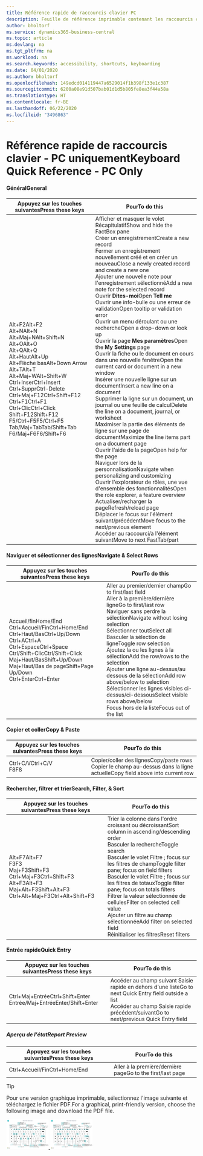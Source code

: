 ```yaml
---
title: Référence rapide de raccourcis clavier PC
description: Feuille de référence imprimable contenant les raccourcis clavier les plus populaires pour les utilisateurs de PC.
author: bholtorf
ms.service: dynamics365-business-central
ms.topic: article
ms.devlang: na
ms.tgt_pltfrm: na
ms.workload: na
ms.search.keywords: accessibility, shortcuts, keyboarding
ms.date: 04/01/2020
ms.author: bholtorf
ms.openlocfilehash: 149edcd014119447a6529014f1b398f133e1c387
ms.sourcegitcommit: 6200a08e91d507bab01d1d5b805fe8ea3f44a58a
ms.translationtype: HT
ms.contentlocale: fr-BE
ms.lasthandoff: 06/22/2020
ms.locfileid: "3496863"
---
```

# <a name="keyboard-quick-reference---pc-only"></a><span data-ttu-id="0d402-103">Référence rapide de raccourcis clavier - PC uniquement</span><span class="sxs-lookup"><span data-stu-id="0d402-103">Keyboard Quick Reference - PC Only</span></span>

#### <a name="general"></a><span data-ttu-id="0d402-104">Général</span><span class="sxs-lookup"><span data-stu-id="0d402-104">General</span></span>
|<span data-ttu-id="0d402-105">Appuyez sur les touches suivantes</span><span class="sxs-lookup"><span data-stu-id="0d402-105">Press these keys</span></span>|<span data-ttu-id="0d402-106">Pour</span><span class="sxs-lookup"><span data-stu-id="0d402-106">To do this</span></span>|  
|-|-|
|<span data-ttu-id="0d402-107">Alt+F2</span><span class="sxs-lookup"><span data-stu-id="0d402-107">Alt+F2</span></span><br /><span data-ttu-id="0d402-108">Alt+N</span><span class="sxs-lookup"><span data-stu-id="0d402-108">Alt+N</span></span><br /><span data-ttu-id="0d402-109">Alt+Maj+N</span><span class="sxs-lookup"><span data-stu-id="0d402-109">Alt+Shift+N</span></span><br /><span data-ttu-id="0d402-110">Alt+O</span><span class="sxs-lookup"><span data-stu-id="0d402-110">Alt+O</span></span><br /><span data-ttu-id="0d402-111">Alt+Q</span><span class="sxs-lookup"><span data-stu-id="0d402-111">Alt+Q</span></span><br /><span data-ttu-id="0d402-112">Alt+Haut</span><span class="sxs-lookup"><span data-stu-id="0d402-112">Alt+Up</span></span><br /><span data-ttu-id="0d402-113">Alt+Flèche bas</span><span class="sxs-lookup"><span data-stu-id="0d402-113">Alt+Down Arrow</span></span><br /><span data-ttu-id="0d402-114">Alt+T</span><span class="sxs-lookup"><span data-stu-id="0d402-114">Alt+T</span></span><br /><span data-ttu-id="0d402-115">Alt+Maj+W</span><span class="sxs-lookup"><span data-stu-id="0d402-115">Alt+Shift+W</span></span><br /><span data-ttu-id="0d402-116">Ctrl+Inser</span><span class="sxs-lookup"><span data-stu-id="0d402-116">Ctrl+Insert</span></span><br /><span data-ttu-id="0d402-117">Ctrl+Suppr</span><span class="sxs-lookup"><span data-stu-id="0d402-117">Ctrl-Delete</span></span><br /><span data-ttu-id="0d402-118">Ctrl+Maj+F12</span><span class="sxs-lookup"><span data-stu-id="0d402-118">Ctrl+Shift+F12</span></span><br /><span data-ttu-id="0d402-119">Ctrl+F1</span><span class="sxs-lookup"><span data-stu-id="0d402-119">Ctrl+F1</span></span><br /><span data-ttu-id="0d402-120">Ctrl+Clic</span><span class="sxs-lookup"><span data-stu-id="0d402-120">Ctrl+Click</span></span><br /><span data-ttu-id="0d402-121">Shift+F12</span><span class="sxs-lookup"><span data-stu-id="0d402-121">Shift+F12</span></span><br /><span data-ttu-id="0d402-122">F5/Ctrl+F5</span><span class="sxs-lookup"><span data-stu-id="0d402-122">F5/Ctrl+F5</span></span><br /><span data-ttu-id="0d402-123">Tab/Maj+Tab</span><span class="sxs-lookup"><span data-stu-id="0d402-123">Tab/Shift+Tab</span></span><br /><span data-ttu-id="0d402-124">F6/Maj+F6</span><span class="sxs-lookup"><span data-stu-id="0d402-124">F6/Shift+F6</span></span><br />|<span data-ttu-id="0d402-125">Afficher et masquer le volet Récapitulatif</span><span class="sxs-lookup"><span data-stu-id="0d402-125">Show and hide the FactBox pane</span></span><br /><span data-ttu-id="0d402-126">Créer un enregistrement</span><span class="sxs-lookup"><span data-stu-id="0d402-126">Create a new record</span></span><br /><span data-ttu-id="0d402-127">Fermer un enregistrement nouvellement créé et en créer un nouveau</span><span class="sxs-lookup"><span data-stu-id="0d402-127">Close a newly created record and create a new one</span></span><br /><span data-ttu-id="0d402-128">Ajouter une nouvelle note pour l'enregistrement sélectionné</span><span class="sxs-lookup"><span data-stu-id="0d402-128">Add a new note for the selected record</span></span><br /><span data-ttu-id="0d402-129">Ouvrir **Dites-moi**</span><span class="sxs-lookup"><span data-stu-id="0d402-129">Open **Tell me**</span></span><br /><span data-ttu-id="0d402-130">Ouvrir une info-bulle ou une erreur de validation</span><span class="sxs-lookup"><span data-stu-id="0d402-130">Open tooltip or validation error</span></span><br /><span data-ttu-id="0d402-131">Ouvrir un menu déroulant ou une recherche</span><span class="sxs-lookup"><span data-stu-id="0d402-131">Open a drop-down or look up</span></span><br /><span data-ttu-id="0d402-132">Ouvrir la page **Mes paramètres**</span><span class="sxs-lookup"><span data-stu-id="0d402-132">Open the **My Settings** page</span></span><br /><span data-ttu-id="0d402-133">Ouvrir la fiche ou le document en cours dans une nouvelle fenêtre</span><span class="sxs-lookup"><span data-stu-id="0d402-133">Open the current card or document in a new window</span></span><br /><span data-ttu-id="0d402-134">Insérer une nouvelle ligne sur un document</span><span class="sxs-lookup"><span data-stu-id="0d402-134">Insert a new line on a document</span></span><br /><span data-ttu-id="0d402-135">Supprimer la ligne sur un document, un journal ou une feuille de calcul</span><span class="sxs-lookup"><span data-stu-id="0d402-135">Delete the line on a document, journal, or worksheet</span></span><br /><span data-ttu-id="0d402-136">Maximiser la partie des éléments de ligne sur une page de document</span><span class="sxs-lookup"><span data-stu-id="0d402-136">Maximize the line items part on a document page</span></span><br /><span data-ttu-id="0d402-137">Ouvrir l'aide de la page</span><span class="sxs-lookup"><span data-stu-id="0d402-137">Open help for the page</span></span><br /><span data-ttu-id="0d402-138">Naviguer lors de la personnalisation</span><span class="sxs-lookup"><span data-stu-id="0d402-138">Navigate when personalizing and customizing</span></span><br /><span data-ttu-id="0d402-139">Ouvrir l'explorateur de rôles, une vue d'ensemble des fonctionnalités</span><span class="sxs-lookup"><span data-stu-id="0d402-139">Open the role explorer, a feature overview</span></span><br /><span data-ttu-id="0d402-140">Actualiser/recharger la page</span><span class="sxs-lookup"><span data-stu-id="0d402-140">Refresh/reload page</span></span><br /><span data-ttu-id="0d402-141">Déplacer le focus sur l'élément suivant/précédent</span><span class="sxs-lookup"><span data-stu-id="0d402-141">Move focus to the next/previous element</span></span><br /><span data-ttu-id="0d402-142">Accéder au raccourci/à l'élément suivant</span><span class="sxs-lookup"><span data-stu-id="0d402-142">Move to next FastTab/part</span></span>|

#### <a name="navigate--select-rows"></a><span data-ttu-id="0d402-143">Naviguer et sélectionner des lignes</span><span class="sxs-lookup"><span data-stu-id="0d402-143">Navigate & Select Rows</span></span>
|<span data-ttu-id="0d402-144">Appuyez sur les touches suivantes</span><span class="sxs-lookup"><span data-stu-id="0d402-144">Press these keys</span></span>|<span data-ttu-id="0d402-145">Pour</span><span class="sxs-lookup"><span data-stu-id="0d402-145">To do this</span></span>|
|-|-|
|<span data-ttu-id="0d402-146">Accueil/fin</span><span class="sxs-lookup"><span data-stu-id="0d402-146">Home/End</span></span><br /><span data-ttu-id="0d402-147">Ctrl+Accueil/Fin</span><span class="sxs-lookup"><span data-stu-id="0d402-147">Ctrl+Home/End</span></span> <br /><span data-ttu-id="0d402-148">Ctrl+Haut/Bas</span><span class="sxs-lookup"><span data-stu-id="0d402-148">Ctrl+Up/Down</span></span><br /><span data-ttu-id="0d402-149">Ctrl+A</span><span class="sxs-lookup"><span data-stu-id="0d402-149">Ctrl+A</span></span> <br /><span data-ttu-id="0d402-150">Ctrl+Espace</span><span class="sxs-lookup"><span data-stu-id="0d402-150">Ctrl+Space</span></span><br /><span data-ttu-id="0d402-151">Ctrl/Shift+Clic</span><span class="sxs-lookup"><span data-stu-id="0d402-151">Ctrl/Shift+Click</span></span><br /><span data-ttu-id="0d402-152">Maj+Haut/Bas</span><span class="sxs-lookup"><span data-stu-id="0d402-152">Shift+Up/Down</span></span><br /><span data-ttu-id="0d402-153">Maj+Haut/Bas de page</span><span class="sxs-lookup"><span data-stu-id="0d402-153">Shift+Page Up/Down</span></span><br /><span data-ttu-id="0d402-154">Ctrl+Enter</span><span class="sxs-lookup"><span data-stu-id="0d402-154">Ctrl+Enter</span></span>|<span data-ttu-id="0d402-155">Aller au premier/dernier champ</span><span class="sxs-lookup"><span data-stu-id="0d402-155">Go to first/last field</span></span><br /><span data-ttu-id="0d402-156">Aller à la première/dernière ligne</span><span class="sxs-lookup"><span data-stu-id="0d402-156">Go to first/last row</span></span><br /><span data-ttu-id="0d402-157">Naviguer sans perdre la sélection</span><span class="sxs-lookup"><span data-stu-id="0d402-157">Navigate without losing selection</span></span><br /><span data-ttu-id="0d402-158">Sélectionner tout</span><span class="sxs-lookup"><span data-stu-id="0d402-158">Select all</span></span><br /><span data-ttu-id="0d402-159">Basculer la sélection de ligne</span><span class="sxs-lookup"><span data-stu-id="0d402-159">Toggle row selection</span></span><br /> <span data-ttu-id="0d402-160">Ajoutez la ou les lignes à la sélection</span><span class="sxs-lookup"><span data-stu-id="0d402-160">Add the row/rows to the selection</span></span><br /><span data-ttu-id="0d402-161">Ajouter une ligne au-dessus/au dessous de la sélection</span><span class="sxs-lookup"><span data-stu-id="0d402-161">Add row above/below to selection</span></span><br /><span data-ttu-id="0d402-162">Sélectionner les lignes visibles ci-dessus/ci-dessous</span><span class="sxs-lookup"><span data-stu-id="0d402-162">Select visible rows above/below</span></span> <br /><span data-ttu-id="0d402-163">Focus hors de la liste</span><span class="sxs-lookup"><span data-stu-id="0d402-163">Focus out of the list</span></span>|

#### <a name="copy--paste"></a><span data-ttu-id="0d402-164">Copier et coller</span><span class="sxs-lookup"><span data-stu-id="0d402-164">Copy & Paste</span></span>
|<span data-ttu-id="0d402-165">Appuyez sur les touches suivantes</span><span class="sxs-lookup"><span data-stu-id="0d402-165">Press these keys</span></span>|<span data-ttu-id="0d402-166">Pour</span><span class="sxs-lookup"><span data-stu-id="0d402-166">To do this</span></span>|
|-|-|
|<span data-ttu-id="0d402-167">Ctrl+C/V</span><span class="sxs-lookup"><span data-stu-id="0d402-167">Ctrl+C/V</span></span><br /><span data-ttu-id="0d402-168">F8</span><span class="sxs-lookup"><span data-stu-id="0d402-168">F8</span></span>|<span data-ttu-id="0d402-169">Copier/coller des lignes</span><span class="sxs-lookup"><span data-stu-id="0d402-169">Copy/paste rows</span></span><br /><span data-ttu-id="0d402-170">Copier le champ au-dessus dans la ligne actuelle</span><span class="sxs-lookup"><span data-stu-id="0d402-170">Copy field above into current row</span></span>|

#### <a name="search-filter--sort"></a><span data-ttu-id="0d402-171">Rechercher, filtrer et trier</span><span class="sxs-lookup"><span data-stu-id="0d402-171">Search, Filter, & Sort</span></span>
|<span data-ttu-id="0d402-172">Appuyez sur les touches suivantes</span><span class="sxs-lookup"><span data-stu-id="0d402-172">Press these keys</span></span>|<span data-ttu-id="0d402-173">Pour</span><span class="sxs-lookup"><span data-stu-id="0d402-173">To do this</span></span>|
|-|-|
|<span data-ttu-id="0d402-174">Alt+F7</span><span class="sxs-lookup"><span data-stu-id="0d402-174">Alt+F7</span></span><br /><span data-ttu-id="0d402-175">F3</span><span class="sxs-lookup"><span data-stu-id="0d402-175">F3</span></span><br /><span data-ttu-id="0d402-176">Maj+F3</span><span class="sxs-lookup"><span data-stu-id="0d402-176">Shift+F3</span></span><br /><span data-ttu-id="0d402-177">Ctrl+Maj+F3</span><span class="sxs-lookup"><span data-stu-id="0d402-177">Ctrl+Shift+F3</span></span><br /><span data-ttu-id="0d402-178">Alt+F3</span><span class="sxs-lookup"><span data-stu-id="0d402-178">Alt+F3</span></span><br /><span data-ttu-id="0d402-179">Maj+Alt+F3</span><span class="sxs-lookup"><span data-stu-id="0d402-179">Shift+Alt+F3</span></span><br /><span data-ttu-id="0d402-180">Ctrl+Alt+Maj+F3</span><span class="sxs-lookup"><span data-stu-id="0d402-180">Ctrl+Alt+Shift+F3</span></span>|<span data-ttu-id="0d402-181">Trier la colonne dans l'ordre croissant ou décroissant</span><span class="sxs-lookup"><span data-stu-id="0d402-181">Sort column in ascending/descending order</span></span><br /><span data-ttu-id="0d402-182">Basculer la recherche</span><span class="sxs-lookup"><span data-stu-id="0d402-182">Toggle search</span></span><br /><span data-ttu-id="0d402-183">Basculer le volet Filtre ; focus sur les filtres de champ</span><span class="sxs-lookup"><span data-stu-id="0d402-183">Toggle filter pane; focus on field filters</span></span><br /><span data-ttu-id="0d402-184">Basculer le volet Filtre ; focus sur les filtres de totaux</span><span class="sxs-lookup"><span data-stu-id="0d402-184">Toggle filter pane; focus on totals filters</span></span><br /><span data-ttu-id="0d402-185">Filtrer la valeur sélectionnée de cellules</span><span class="sxs-lookup"><span data-stu-id="0d402-185">Filter on selected cell value</span></span><br /><span data-ttu-id="0d402-186">Ajouter un filtre au champ sélectionnée</span><span class="sxs-lookup"><span data-stu-id="0d402-186">Add filter on selected field</span></span><br /><span data-ttu-id="0d402-187">Réinitialiser les filtres</span><span class="sxs-lookup"><span data-stu-id="0d402-187">Reset filters</span></span>|

#### <a name="quick-entry"></a><span data-ttu-id="0d402-188">Entrée rapide</span><span class="sxs-lookup"><span data-stu-id="0d402-188">Quick Entry</span></span>
|<span data-ttu-id="0d402-189">Appuyez sur les touches suivantes</span><span class="sxs-lookup"><span data-stu-id="0d402-189">Press these keys</span></span>|<span data-ttu-id="0d402-190">Pour</span><span class="sxs-lookup"><span data-stu-id="0d402-190">To do this</span></span>|
|-|-|
|<span data-ttu-id="0d402-191">Ctrl+Maj+Entrée</span><span class="sxs-lookup"><span data-stu-id="0d402-191">Ctrl+Shift+Enter</span></span><br /><span data-ttu-id="0d402-192">Entrée/Maj+Entrée</span><span class="sxs-lookup"><span data-stu-id="0d402-192">Enter/Shift+Enter</span></span>|<span data-ttu-id="0d402-193">Accéder au champ suivant Saisie rapide en dehors d'une liste</span><span class="sxs-lookup"><span data-stu-id="0d402-193">Go to next Quick Entry field outside a list</span></span><br /><span data-ttu-id="0d402-194">Accéder au champ Saisie rapide précédent/suivant</span><span class="sxs-lookup"><span data-stu-id="0d402-194">Go to next/previous Quick Entry field</span></span>|


##### <a name="report-preview"></a><span data-ttu-id="0d402-195">Aperçu de l'état</span><span class="sxs-lookup"><span data-stu-id="0d402-195">Report Preview</span></span>
|<span data-ttu-id="0d402-196">Appuyez sur les touches suivantes</span><span class="sxs-lookup"><span data-stu-id="0d402-196">Press these keys</span></span>|<span data-ttu-id="0d402-197">Pour</span><span class="sxs-lookup"><span data-stu-id="0d402-197">To do this</span></span>|
|-|-|
|<span data-ttu-id="0d402-198">Ctrl+Accueil/Fin</span><span class="sxs-lookup"><span data-stu-id="0d402-198">Ctrl+Home/End</span></span>|<span data-ttu-id="0d402-199">Aller à la première/dernière page</span><span class="sxs-lookup"><span data-stu-id="0d402-199">Go to the first/last page</span></span>|

> [!TIP]
> <span data-ttu-id="0d402-200">Pour une version graphique imprimable, sélectionnez l'image suivante et téléchargez le fichier PDF.</span><span class="sxs-lookup"><span data-stu-id="0d402-200">For a graphical, print-friendly version, choose the following image and download the PDF file.</span></span>
>
> <span data-ttu-id="0d402-201">[ ![](media/keyboard_shortcut_inline.png) ](media/keyboard_shortcuts.pdf "Icône qui ouvre un PDF")</span><span class="sxs-lookup"><span data-stu-id="0d402-201">[ ![](media/keyboard_shortcut_inline.png) ](media/keyboard_shortcuts.pdf "Icon that opens a PDF")</span></span>
